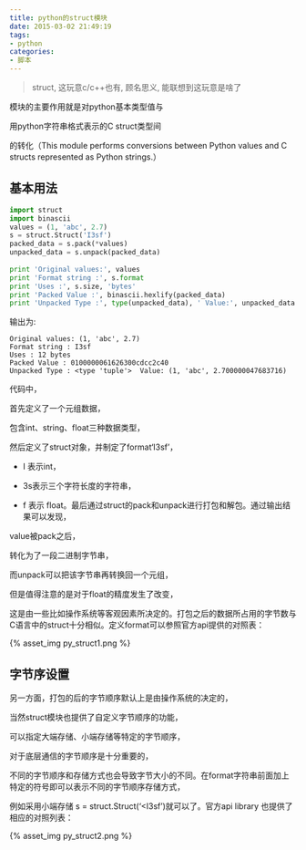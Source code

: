 ```yaml
---
title: python的struct模块
date: 2015-03-02 21:49:19
tags:
- python
categories:
- 脚本
---
```



> struct, 这玩意c/c++也有, 顾名思义, 能联想到这玩意是啥了

模块的主要作用就是对python基本类型值与

用python字符串格式表示的C struct类型间

的转化（This module performs conversions between Python values and C structs represented as Python strings.）

## 基本用法

``` python
import struct
import binascii
values = (1, 'abc', 2.7)
s = struct.Struct('I3sf')
packed_data = s.pack(*values)
unpacked_data = s.unpack(packed_data)
 
print 'Original values:', values
print 'Format string :', s.format
print 'Uses :', s.size, 'bytes'
print 'Packed Value :', binascii.hexlify(packed_data)
print 'Unpacked Type :', type(unpacked_data), ' Value:', unpacked_data
```

输出为: 
```
Original values: (1, 'abc', 2.7) 
Format string : I3sf 
Uses : 12 bytes 
Packed Value : 0100000061626300cdcc2c40 
Unpacked Type : <type 'tuple'>  Value: (1, 'abc', 2.700000047683716)
```

代码中，

首先定义了一个元组数据，

包含int、string、float三种数据类型，

然后定义了struct对象，并制定了format‘I3sf’，

- I 表示int，

- 3s表示三个字符长度的字符串，

- f 表示 float。最后通过struct的pack和unpack进行打包和解包。通过输出结果可以发现，

value被pack之后，

转化为了一段二进制字节串，

而unpack可以把该字节串再转换回一个元组，

但是值得注意的是对于float的精度发生了改变，

这是由一些比如操作系统等客观因素所决定的。打包之后的数据所占用的字节数与C语言中的struct十分相似。定义format可以参照官方api提供的对照表：

{% asset_img py_struct1.png %}


## 字节序设置

另一方面，打包的后的字节顺序默认上是由操作系统的决定的，

当然struct模块也提供了自定义字节顺序的功能，

可以指定大端存储、小端存储等特定的字节顺序，

对于底层通信的字节顺序是十分重要的，

不同的字节顺序和存储方式也会导致字节大小的不同。在format字符串前面加上特定的符号即可以表示不同的字节顺序存储方式，

例如采用小端存储 s = struct.Struct(‘<I3sf’)就可以了。官方api library 也提供了相应的对照列表：

{% asset_img py_struct2.png %}